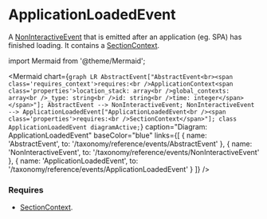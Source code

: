 # ApplicationLoadedEvent

A [NonInteractiveEvent](/taxonomy/reference/events/NonInteractiveEvent.md) that is emitted after an application (eg. SPA) has finished loading. It contains a 
[SectionContext](/taxonomy/reference/location-contexts/SectionContext.md).

import Mermaid from '@theme/Mermaid';

<Mermaid chart={`
	graph LR
    AbstractEvent["AbstractEvent<br><span class='requires_context'>requires:<br />ApplicationContext<span class='properties'>location_stack: array<br />global_contexts: array<br />_type: string<br />id: string<br />time: integer</span></span>"];
    AbstractEvent --> NonInteractiveEvent;
    NonInteractiveEvent --> ApplicationLoadedEvent["ApplicationLoadedEvent<br /><span class='properties'>requires:<br />SectionContext</span>"];
    class ApplicationLoadedEvent diagramActive;
`} 
  caption="Diagram: ApplicationLoadedEvent" 
  baseColor="blue" 
  links={[
    { name: 'AbstractEvent', to: '/taxonomy/reference/events/AbstractEvent' },
    { name: 'NonInteractiveEvent', to: '/taxonomy/reference/events/NonInteractiveEvent' },
    { name: 'ApplicationLoadedEvent', to: '/taxonomy/reference/events/ApplicationLoadedEvent' }
  ]}
/>

### Requires
- [SectionContext](/taxonomy/reference/location-contexts/SectionContext.md).